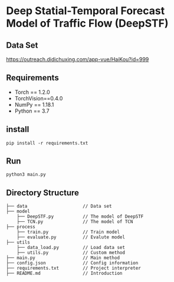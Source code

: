 # Deep Statial-Temporal Forecast Model of Traffic Flow (DeepSTF)

 ## Data Set
 https://outreach.didichuxing.com/app-vue/HaiKou?id=999
 ## Requirements
  
  * Torch == 1.2.0
  * TorchVision==0.4.0
  * NumPy == 1.18.1
  * Python == 3.7
  
 ## install
 `pip install -r requirements.txt`
 
 ## Run
 `python3 main.py`
 ## Directory Structure
 ~~~~
├── data                     // Data set
├── model            
     ├── DeepSTF.py           // The model of DeepSTF
     ├── TCN.py               // The model of TCN
├── process                  
     ├── train.py             // Train model
     ├── evaluate.py          // Evalute model
├── utils
     ├── data_load.py         // Load data set 
     ├── utils.py             // Custom method
├── main.py                  // Main method
├── config.json              // Config information
├── requirements.txt         // Project interpreter
├── README.md                // Introduction
